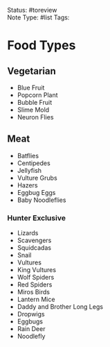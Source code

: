 Status: #toreview  
Note Type: #list
Tags: 

# Food Types
## Vegetarian
- Blue Fruit
- Popcorn Plant
- Bubble Fruit
- Slime Mold
- Neuron Flies

## Meat
- Batflies
- Centipedes
- Jellyfish
- Vulture Grubs
- Hazers
- Eggbug Eggs
- Baby Noodleflies

### Hunter Exclusive
- Lizards
- Scavengers
- Squidcadas
- Snail
- Vultures
- King Vultures
- Wolf Spiders
- Red Spiders
- Miros Birds
- Lantern Mice
- Daddy and Brother Long Legs
- Dropwigs
- Eggbugs
- Rain Deer
- Noodlefly
